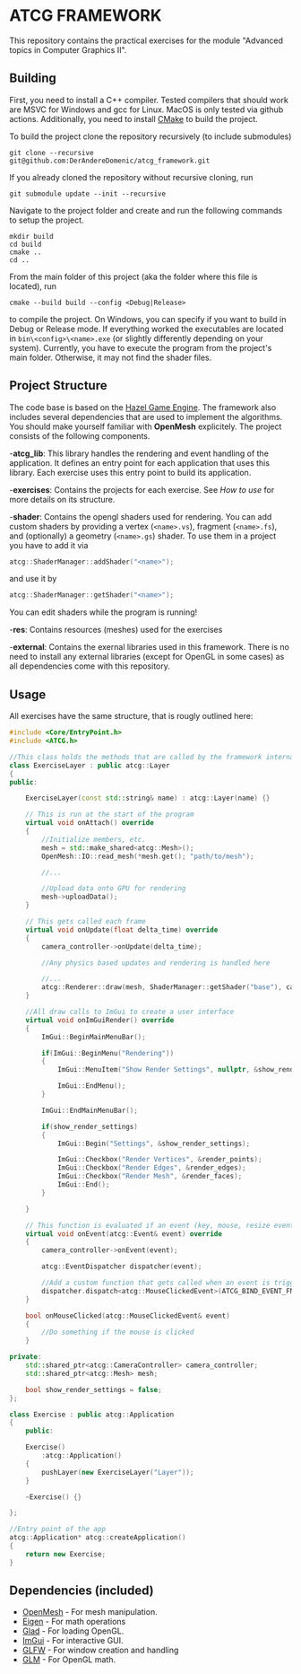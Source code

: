 # ATCG FRAMEWORK
This repository contains the practical exercises for the module "Advanced topics in Computer Graphics II".

## Building
First, you need to install a C++ compiler. Tested compilers that should work are MSVC for Windows and gcc for Linux. MacOS is only tested via github actions. Additionally, you need to install [CMake](https://cmake.org) to build the project.

To build the project clone the repository recursively (to include submodules)
```
git clone --recursive git@github.com:DerAndereDomenic/atcg_framework.git
```
If you already cloned the repository without recursive cloning, run
```
git submodule update --init --recursive
```
Navigate to the project folder and create and run the following commands to setup the project.

```
mkdir build
cd build
cmake ..
cd ..
```
From the main folder of this project (aka the folder where this file is located), run
```
cmake --build build --config <Debug|Release>
```
to compile the project. On Windows, you can specify if you want to build in Debug or Release mode. If everything worked the executables are located in ```bin\<config>\<name>.exe``` (or slightly differently depending on your system). Currently, you have to execute the program from the project's main folder. Otherwise, it may not find the shader files.

## Project Structure
The code base is based on the [Hazel Game Engine](https://github.com/TheCherno/Hazel). The framework also includes several dependencies that are used to implement the algorithms. You should make yourself familiar with **OpenMesh** explicitely. The project consists of the following components.

-**atcg_lib**: This library handles the rendering and event handling of the application. It defines an entry point for each application that uses this library. Each exercise uses this entry point to build its application.

-**exercises**: Contains the projects for each exercise. See _How to use_ for more details on its structure.

-**shader**: Contains the opengl shaders used for rendering. You can add custom shaders by providing a vertex (`<name>.vs`), fragment (`<name>.fs`), and (optionally) a geometry (`<name>.gs`) shader. To use them in a project you have to add it via
```c++
atcg::ShaderManager::addShader("<name>");
```
and use it by 
```c++
atcg::ShaderManager::getShader("<name>");
```
You can edit shaders while the program is running!

-**res**: Contains resources (meshes) used for the exercises

-**external**: Contains the exernal libraries used in this framework. There is no need to install any external libraries (except for OpenGL in some cases) as all dependencies come with this repository.

## Usage
All exercises have the same structure, that is rougly outlined here:
```c++
#include <Core/EntryPoint.h>
#include <ATCG.h>

//This class holds the methods that are called by the framework internally
class ExerciseLayer : public atcg::Layer
{
public:

    ExerciseLayer(const std::string& name) : atcg::Layer(name) {}

    // This is run at the start of the program
    virtual void onAttach() override
    {
        //Initialize members, etc.
        mesh = std::make_shared<atcg::Mesh>();
        OpenMesh::IO::read_mesh(*mesh.get(); "path/to/mesh");

        //...

        //Upload data onto GPU for rendering
        mesh->uploadData();
    }

    // This gets called each frame
    virtual void onUpdate(float delta_time) override
    {
        camera_controller->onUpdate(delta_time);

        //Any physics based updates and rendering is handled here

        //...
        atcg::Renderer::draw(mesh, ShaderManager::getShader("base"), camera_controller->getCamera());
    }

    //All draw calls to ImGui to create a user interface
    virtual void onImGuiRender() override
    {
        ImGui::BeginMainMenuBar();

        if(ImGui::BeginMenu("Rendering"))
        {
            ImGui::MenuItem("Show Render Settings", nullptr, &show_render_settings);

            ImGui::EndMenu();
        }

        ImGui::EndMainMenuBar();

        if(show_render_settings)
        {
            ImGui::Begin("Settings", &show_render_settings);

            ImGui::Checkbox("Render Vertices", &render_points);
            ImGui::Checkbox("Render Edges", &render_edges);
            ImGui::Checkbox("Render Mesh", &render_faces);
            ImGui::End();
        }

    }

    // This function is evaluated if an event (key, mouse, resize events, etc.) are triggered
    virtual void onEvent(atcg::Event& event) override
    {
        camera_controller->onEvent(event);

        atcg::EventDispatcher dispatcher(event);

        //Add a custom function that gets called when an event is triggered
        dispatcher.dispatch<atcg::MouseClickedEvent>(ATCG_BIND_EVENT_FN(ExerciseLayer::onMouseClicked));
    }

    bool onMouseClicked(atcg::MouseClickedEvent& event)
    {
        //Do something if the mouse is clicked
    }

private:
    std::shared_ptr<atcg::CameraController> camera_controller;
    std::shared_ptr<atcg::Mesh> mesh;

    bool show_render_settings = false;
};

class Exercise : public atcg::Application
{
    public:

    Exercise()
        :atcg::Application()
    {
        pushLayer(new ExerciseLayer("Layer"));
    }

    ~Exercise() {}

};

//Entry point of the app
atcg::Application* atcg::createApplication()
{
    return new Exercise;
}
```

## Dependencies (included)
- [OpenMesh](https://gitlab.vci.rwth-aachen.de:9000/OpenMesh/OpenMesh) - For mesh manipulation.
- [Eigen](https://gitlab.com/libeigen/eigen/) - For math operations
- [Glad](https://glad.dav1d.de) - For loading OpenGL.
- [ImGui](https://github.com/ocornut/imgui) - For interactive GUI.
- [GLFW](https://github.com/glfw/glfw) - For window creation and handling
- [GLM](https://github.com/g-truc/glm) - For OpenGL math.
